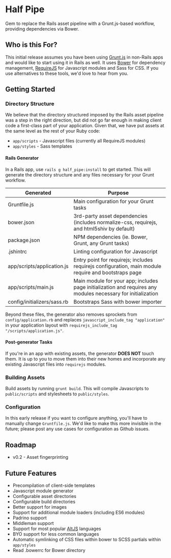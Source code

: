 # Half Pipe

Gem to replace the Rails asset pipeline with a Grunt.js-based workflow, providing dependencies via Bower.

## Who is this For?

This initial release assumes you have been using [Grunt.js](http://www.gruntjs.com) in non-Rails apps and would like to start using it in Rails as well. It uses [Bower](http://bower.io) for dependency management, [RequireJS](http://www.requirejs.org) for Javascript modules and Sass for CSS. If you use alternatives to these tools, we'd love to hear from you.

## Getting Started

### Directory Structure

We believe that the directory structured imposed by the Rails asset pipeline was a step in the right direction, but did not go far enough in making client code a first-class part of your application. Given that, we have put assets at the same level as the rest of your Ruby code:

- `app/scripts` - Javascript files (currently all RequireJS modules)
- `app/styles` - Sass templates

#### Rails Generator

In a Rails app, use `rails g half_pipe:install` to get started. This will generate the directory structure and any files necessary for your Grunt workflow.

<table>
<thead>
<tr>
  <th>
    Generated
  </th>
  <th>
    Purpose
  </th>
</tr>
</thead>
<tbody>
<tr>
  <td>Gruntfile.js</td>
  <td>
    Main configuration for your Grunt tasks
  </td>
</tr>
<tr>
  <td>bower.json</td>
  <td>
    3rd-party asset dependencies (includes normalize-css, requirejs, and html5shiv by default)
  </td>
</tr>
<tr>
  <td>package.json</td>
  <td>
    NPM dependencies (ie. Bower, Grunt, any Grunt tasks)
  </td>
</tr>
<tr>
  <td>.jshintrc</td>
  <td>
    Linting configuration for Javascript
  </td>
</tr>
<tr>
  <td>app/scripts/application.js</td>
  <td>
    Entry point for requirejs; includes requirejs configuration, main module require and bootstraps page
  </td>
</tr>
<tr>
  <td>app/scripts/main.js</td>
  <td>
    Main module for your app; includes page initialization and requires any modules necessary for initialization
  </td>
</tr>
<tr>
  <td>config/initializers/sass.rb</td>
  <td>
    Bootstraps Sass with bower importer
  </td>
</tr>
</table>

Beyond these files, the generator also removes sprockets from `config/application.rb` and replaces `javascript_include_tag "application"` in your application layout with `requirejs_include_tag "/scripts/application.js"`.

#### Post-generator Tasks

If you're in an app with existing assets, the generator **DOES NOT** touch them. It is up to you to move them into their new homes and incorporate any existing Javascript files into `requirejs` modules.

### Building Assets

Build assets by running `grunt build`. This will compile Javascripts to `public/scripts` and stylesheets to `public/styles`.

### Configuration

In this early release if you want to configure anything, you'll have to manually change `Gruntfile.js`. We'd like to make this more invisible in the future; please post any use cases for configuration as Github issues.

## Roadmap

- v0.2 - Asset fingerprinting

## Future Features

- Precompilation of client-side templates
- Javascript module generator
- Configurable asset directories
- Configurable build directories
- Better support for images
- Support for additional module loaders (including ES6 modules)
- Padrino support
- Middleman support
- Support for most popular [AltJS](http://www.altjs.com) languages
- BYO support for less common languages
- Automatic symlinking of CSS files within bower to SCSS partials within `app/styles`
- Read .bowerrc for Bower directory
